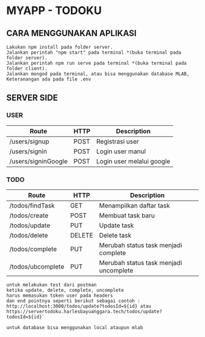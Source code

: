 # MYAPP - TODOKU

## CARA MENGGUNAKAN APLIKASI

```
Lakukan npm install pada folder server.
Jalankan perintah "npm start" pada terminal *(buka terminal pada folder server).
Jalankan perintah npm run serve pada terminal *(buka terminal pada folder client).
Jalankan mongod pada terminal, atau bisa menggunakan database MLAB, Keteranangan ada pada file .env
```

## SERVER SIDE 

### USER

|           Route           |  HTTP  |                         Description                        |
|---------------------------|--------|------------------------------------------------------------|
| /users/signup             | POST   | Registrasi user                                            |
| /users/signin             | POST   | Login user manul                                           |
| /users/signinGoogle       | POST   | Login user melalui google                                  |

### TODO

|           Route           |  HTTP  |                         Description                        |
|---------------------------|--------|------------------------------------------------------------|
| /todos/findTask           | GET    | Menampilkan daftar task                                    |
| /todos/create             | POST   | Membuat task baru                                          |
| /todos/update             | PUT    | Update task                                                |
| /todos/delete             | DELETE | Delete task                                                |
| /todos/complete           | PUT    | Merubah status task menjadi complete                       |
| /todos/ubcomplete         | PUT    | Merubah status task menjadi uncomplete                     |


```
untuk melakukan test dari postman
ketika update, delete, complete, uncomplete
harus memasukan token user pada headers
dan end pointnya seperti berikut sebagai contoh :
http://localhost:3000/todos/update?todosId=${id} atau
https://servertodoku.harlesbayuanggara.tech/todos/update?todosId=${id}`

untuk database bisa menggunakan local ataupun mlab
```